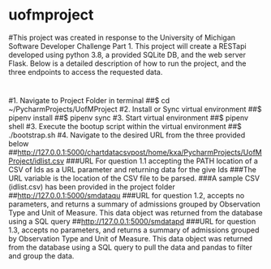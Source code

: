 # uofmproject
#This project was created in response to the University of Michigan Software Developer Challenge Part 1. This project will create a RESTapi developed using python 3.8, a provided SQLite DB, and the web server Flask. Below is a detailed description of how to run the project, and the three endpoints to access the requested data.

#
#1. Navigate to Project Folder in terminal
##$ cd ~/PycharmProjects/UofMProject
#2. Install or Sync virtual environment
##$ pipenv install
##$ pipenv sync
#3. Start virtual environment
##$ pipenv shell
#3. Execute the bootup script within the virtual environment
##$ ./bootstrap.sh
#4. Navigate to the desired URL from the three provided below
##http://127.0.0.1:5000/chartdatacsvpost/home/kxa/PycharmProjects/UofMProject/idlist.csv
###URL For question 1.1 accepting the PATH location of a CSV of Ids as a URL parameter and returning data for the give Ids
###The URL variable is the location of the CSV file to be parsed. 
###A sample CSV (idlist.csv) has been provided in the project folder
##http://127.0.0.1:5000/smdataqu
###URL for question 1.2, accepts no parameters, and returns a summary of admissions grouped by Observation Type and Unit of Measure. This data object was returned from the database using a SQL query
##http://127.0.0.1:5000/smdatapd
###URL for question 1.3, accepts no parameters, and returns a summary of admissions grouped by Observation Type and Unit of Measure. This data object was returned from the database using a SQL query to pull the data and pandas to filter and group the data.
